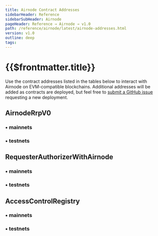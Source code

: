 ```yaml
---
title: Airnode Contract Addresses
sidebarHeader: Reference
sidebarSubHeader: Airnode
pageHeader: Reference → Airnode → v1.0
path: /reference/airnode/latest/airnode-addresses.html
version: v1.0
outline: deep
tags:
---
```


<VersionWarning/>

<PageHeader/>

<SearchHighlight/>

# {{$frontmatter.title}}

Use the contract addresses listed in the tables below to interact with Airnode
on EVM-compatible blockchains. Additional addresses will be added as contracts
are deployed, but feel free to
[submit a GitHub issue](https://github.com/api3dao/airnode/issues) requesting a
new deployment.

## AirnodeRrpV0

### • mainnets

<ContractAddresses type="mainnet" contractName="AirnodeRrpV0"/>

### • testnets

<ContractAddresses type="testnet" contractName="AirnodeRrpV0"/>

## RequesterAuthorizerWithAirnode

### • mainnets

<ContractAddresses type="mainnet" contractName="RequesterAuthorizerWithAirnode"/>

### • testnets

<ContractAddresses type="testnet" contractName="RequesterAuthorizerWithAirnode"/>

## AccessControlRegistry

### • mainnets

<ContractAddresses type="mainnet" contractName="AccessControlRegistry"/>

### • testnets

<ContractAddresses type="testnet" contractName="AccessControlRegistry"/>
